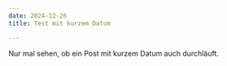 ```yaml
---
date: 2024-12-26
title: Test mit kurzem Datum 

---
```


Nur mal sehen, ob ein Post mit kurzem Datum auch durchläuft.
